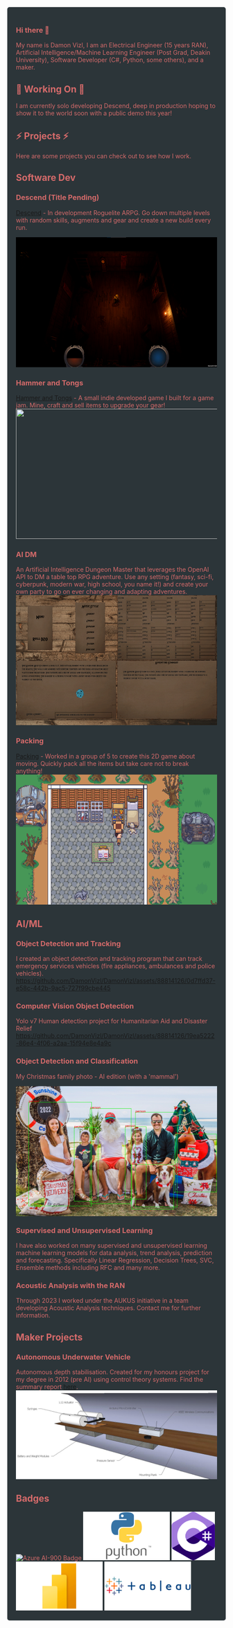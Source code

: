 <div style="background-color: #2C3539; color: #D46A6A; padding: 20px; border-radius: 5px;">

### Hi there 👋
My name is Damon Vizl, I am an Electrical Engineer (15 years RAN), Artificial Intelligence/Machine Learning Engineer (Post Grad, Deakin University), Software Developer (C#, Python, some others), and a maker. 

## 🌱 Working On 🌱
I am currently solo developing Descend, deep in production hoping to show it to the world soon with a public demo this year! 
  
## ⚡ Projects ⚡
Here are some projects you can check out to see how I work.
  
## Software Dev
### Descend (Title Pending)
[Descend](https://lemonlimebitta.itch.io/drogue) - In development Roguelite ARPG. Go down multiple levels with random skills, augments and gear and create a new build every run. 

<img src = Drogue.png height = 300 width = 500>

### Hammer and Tongs
[Hammer and Tongs](https://lemonlimebitta.itch.io/hammer-and-tongs) - A small indie developed game I built for a game jam. Mine, craft and sell items to upgrade your gear!  
<img src = HammerAndTongs.png height = 300 width = 500>

### AI DM 
An Artificial Intelligence Dungeon Master that leverages the OpenAI API to DM a table top RPG adventure. Use any setting (fantasy, sci-fi, cyberpunk, modern war, high school, you name it!) and create your own party to go on ever changing and adapting adventures.   
<img src = AIDM.PNG height = 300 width = 500>

### Packing
[Packing](https://jowei.itch.io/packing) - Worked in a group of 5 to create this 2D game about moving. Quickly pack all the items but take care not to break anything!  
<img src = Packing.png height = 300 width = 500>

## AI/ML 
### Object Detection and Tracking 
I created an object detection and tracking program that can track emergency services vehicles (fire appliances, ambulances and police vehicles). 
https://github.com/DamonVizl/DamonVizl/assets/88814126/0d7ffd37-e58c-442b-9ac5-727f99cbe445

### Computer Vision Object Detection
Yolo v7 Human detection project for Humanitarian Aid and Disaster Relief
https://github.com/DamonVizl/DamonVizl/assets/88814126/19ea5222-86e4-4f06-a2aa-15f94e8e4a9c

### Object Detection and Classification
My Christmas family photo - AI edition (with a 'mammal')

<img src = MyFamilyPhotoWithBoxes.jpg style = "display: flex; justify-content: center; align-items: center; height:300px;  width: 500px;">

### Supervised and Unsupervised Learning
I have also worked on many supervised and unsupervised learning machine learning models for data analysis, trend analysis, prediction and forecasting. Specifically Linear Regression, Decision Trees, SVC, Ensemble methods including RFC and many more. 

### Acoustic Analysis with the RAN
Through 2023 I worked under the AUKUS initiative in a team developing Acoustic Analysis techniques. Contact me for further information. 
 
## Maker Projects
### Autonomous Underwater Vehicle
Autonomous depth stabilisation. Created for my honours project for my degree in 2012 (pre AI) using control theory systems. Find the summary report [here](SummaryReport.pdf).\
<img src = SummaryReport.jpg style="width: 200 px;">



## Badges

<img src="https://user-images.githubusercontent.com/88814126/236190196-1b57c635-8046-4f95-9f56-01c11a7d659f.png" alt="Azure AI-900 Badge" width="100" height="100">
<img src = Python.png style="width: 200px; display: inline-block;">
<img src = CSharp.png style="width: 100px; display: inline-block;">
<img src = PowerBI.png style="width: 200px; display: inline-block;">
<img src = Tableau.png style="width: 200px; display: inline-block;">


</div>
<!--
**DamonVizl/DamonVizl** is a ✨ _special_ ✨ repository because its `README.md` (this file) appears on your GitHub profile.

Here are some ideas to get you started:

- 🔭 I’m currently working on ...
- 🌱 I’m currently learning ...
- 👯 I’m looking to collaborate on ...
- 🤔 I’m looking for help with ...
- 💬 Ask me about ...
- 📫 How to reach me: ...
- 😄 Pronouns: ...
- ⚡ Fun fact: ...
-->
